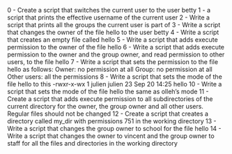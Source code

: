 0 - Create a script that switches the current user to the user betty
1 - a script that prints the effective username of the current user
2 - Write a script that prints all the groups the current user is part of
3 - Write a script that changes the owner of the file hello to the user betty
4 - Write a script that creates an empty file called hello
5 - Write a script that adds execute permission to the owner of the file hello
6 - Write a script that adds execute permission to the owner and the group owner, and read permission to other users, to the file hello
7 - Write a script that sets the permission to the file hello as follows:
Owner: no permission at all
Group: no permission at all
Other users: all the permissions
8 - Write a script that sets the mode of the file hello to this -rwxr-x-wx 1 julien julien 23 Sep 20 14:25 hello
10 - Write a script that sets the mode of the file hello the same as olleh’s mode
11 - Create a script that adds execute permission to all subdirectories of the current directory for the owner, the group owner and all other users. Regular files should not be changed
12 - Create a script that creates a directory called my_dir with permissions 751 in the working directory
13 - Write a script that changes the group owner to school for the file hello
14 - Write a script that changes the owner to vincent and the group owner to staff for all the files and directories in the working directory
